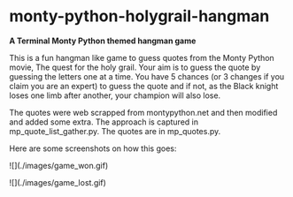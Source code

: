 # monty-python-holygrail-hangman

**A Terminal Monty Python themed hangman game**

This is a fun hangman like game to guess quotes from the Monty Python movie,
The quest for the holy grail. Your aim is to guess the quote by guessing the letters
one at a time. You have 5 chances (or 3 changes if you claim you are an expert)
to guess the quote and if not, as the Black knight loses one limb after another,
your champion will also lose.

The quotes were web scrapped from montypython.net and then modified and added
some extra. The approach is captured in mp_quote_list_gather.py.
The quotes are in mp_quotes.py.

Here are some screenshots on how this goes:
<p>
![](./images/game_won.gif)
<p>
![](./images/game_lost.gif)
